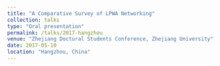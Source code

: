 ```yaml
---
title: "A Comparative Survey of LPWA Networking"
collection: talks
type: "Oral presentation"
permalink: /talks/2017-hangzhou
venue: "Zhejiang Doctural Students Conference, Zhejiang University"
date: 2017-05-10
location: "Hangzhou, China"
---
```

